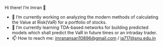  Hi there! I’m Imran 👋 

- 🔭 I’m currently working on analyzing the modern methods of calculating the Value at Risk(VaR) for a portfolio of stocks. 
- 🌱 I’m currently learning TDA-based networks for building predicted models which shall predict the VaR in future times or an intraday trader.
- 📫 How to reach me: imranansari10896@gmail.com / ia717@snu.edu.in

